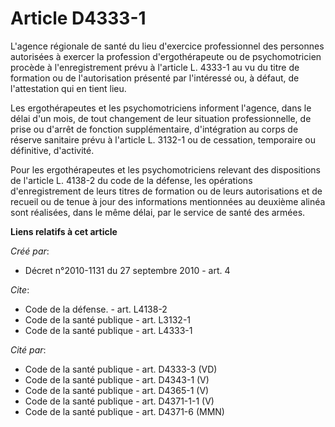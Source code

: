 # Article D4333-1

L'agence régionale de santé du lieu d'exercice professionnel des personnes autorisées à exercer la profession
d'ergothérapeute ou de psychomotricien procède à l'enregistrement prévu à l'article L. 4333-1 au vu du titre de formation ou
de l'autorisation présenté par l'intéressé ou, à défaut, de l'attestation qui en tient lieu. 

Les ergothérapeutes et les psychomotriciens informent l'agence, dans le délai d'un mois, de tout changement de leur situation
professionnelle, de prise ou d'arrêt de fonction supplémentaire, d'intégration au corps de réserve sanitaire prévu à
l'article L. 3132-1 ou de cessation, temporaire ou définitive, d'activité. 

Pour les ergothérapeutes et les psychomotriciens relevant des dispositions de l'article L. 4138-2 du code de la défense, les
opérations d'enregistrement de leurs titres de formation ou de leurs autorisations et de recueil ou de tenue à jour des
informations mentionnées au deuxième alinéa sont réalisées, dans le même délai, par le service de santé des armées.

**Liens relatifs à cet article**

_Créé par_:

  - Décret n°2010-1131 du 27 septembre 2010 - art. 4

_Cite_:

  - Code de la défense. - art. L4138-2
  - Code de la santé publique - art. L3132-1
  - Code de la santé publique - art. L4333-1

_Cité par_:

  - Code de la santé publique - art. D4333-3 (VD)
  - Code de la santé publique - art. D4343-1 (V)
  - Code de la santé publique - art. D4365-1 (V)
  - Code de la santé publique - art. D4371-1-1 (V)
  - Code de la santé publique - art. D4371-6 (MMN)
